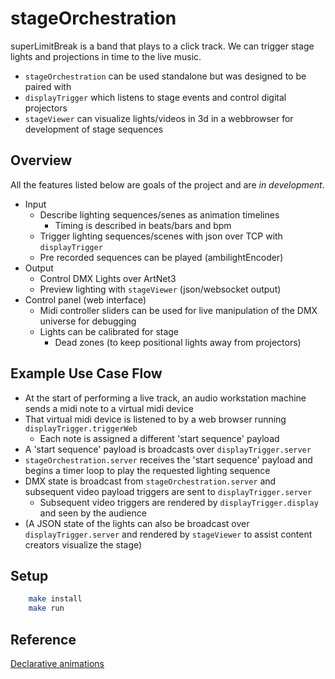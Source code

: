 stageOrchestration
==================

superLimitBreak is a band that plays to a click track.
We can trigger stage lights and projections in time to the live music.

* `stageOrchestration` can be used standalone but was designed to be paired with
* `displayTrigger` which listens to stage events and control digital projectors
* `stageViewer` can visualize lights/videos in 3d in a webbrowser for development of stage sequences

Overview
--------

All the features listed below are goals of the project and are *in development*.

* Input
  * Describe lighting sequences/senes as animation timelines
    * Timing is described in beats/bars and bpm
  * Trigger lighting sequences/scenes with json over TCP with `displayTrigger`
  * Pre recorded sequences can be played (ambilightEncoder)
* Output
  * Control DMX Lights over ArtNet3
  * Preview lighting with `stageViewer` (json/websocket output)
* Control panel (web interface)
  * Midi controller sliders can be used for live manipulation of the DMX universe for debugging
  * Lights can be calibrated for stage
    * Dead zones (to keep positional lights away from projectors)

Example Use Case Flow
---------------------

* At the start of performing a live track, an audio workstation machine sends a midi note to a virtual midi device
* That virtual midi device is listened to by a web browser running `displayTrigger.triggerWeb`
  * Each note is assigned a different 'start sequence' payload
* A 'start sequence' payload is broadcasts over `displayTrigger.server`
* `stageOrchestration.server` receives the 'start sequence' payload and begins a timer loop to play the requested lighting sequence
* DMX state is broadcast from `stageOrchestration.server` and subsequent video payload triggers are sent to `displayTrigger.server`
  * Subsequent video triggers are rendered by `displayTrigger.display` and seen by the audience
* (A JSON state of the lights can also be broadcast over `displayTrigger.server` and rendered by `stageViewer` to assist content creators visualize the stage)

Setup
-----

```bash
    make install
    make run
```

Reference
---------

[Declarative animations](https://bollu.github.io/mathemagic/declarative/index.html)